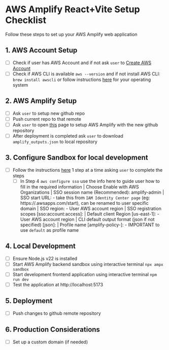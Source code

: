 # AWS Amplify React+Vite Setup Checklist

Follow these steps to set up your AWS Amplify web application

## 1. AWS Account Setup
- [ ] Check if user has AWS Account and if not ask `user` to [Create AWS Account](https://portal.aws.amazon.com/gp/aws/developer/registration/index.html)
- [ ] Check if AWS CLI is available `aws --version` and if not install AWS CLI: `brew install awscli` or follow instructions [here](https://docs.aws.amazon.com/cli/latest/userguide/getting-started-install.html) for your operating system

## 2. AWS Amplify Setup
- [ ] Ask `user` to setup new github repo
- [ ] Push current repo to that remote
- [ ] Ask `user` to open [this](https://eu-west-2.console.aws.amazon.com/amplify/create/add-repo) page to setup AWS Amplify with the new github repository
- [ ] After deployment is completed ask `user` to download `amplify_outputs.json` to local repository

## 3. Configure Sandbox for local development
- [ ] Follow the instructions [here](https://docs.amplify.aws/react/start/account-setup/) 1 step at a time asking `user` to complete the steps
  - [ ] In Step 4 `aws configure sso` use the info here to guide user how to fill in the required information
     | Choose Enable with AWS Organizations
     | SSO session name (Recommended): amplify-admin
     | SSO start URL: <START SESSION URL> - take this from `IAM Identity Center page` (eg: https://<your-company>.awsapps.com/start), can be renamed to user specific domain
     | SSO region: <your-region> - User AWS account region
     | SSO registration scopes [sso:account:access]: <leave blank>
     | Default client Region [us-east-1]: - User AWS account region
     | CLI default output format (json if not specified) [json]: <leave blank>
     | Profile name [amplify-policy-<your-account>]: - IMPORTANT to use `default` as profile name

## 4. Local Development
- [ ] Ensure Node.js v22 is installed
- [ ] Start AWS Amplify backend sandbox using interactive terminal `npx ampx sandbox`
- [ ] Start development frontend application using interactive terminal `npm run dev`
- [ ] Test the application at http://localhost:5173

## 5. Deployment
- [ ] Push changes to github remote repository

## 6. Production Considerations
- [ ] Set up a custom domain (if needed)